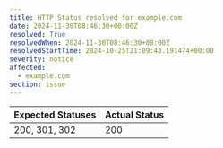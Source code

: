 ```yaml
---
title: HTTP Status resolved for example.com
date: 2024-11-30T08:46:30+00:00Z
resolved: True
resolvedWhen: 2024-11-30T08:46:30+00:00Z
resolvedStartTime: 2024-10-25T21:09:43.191474+00:00
severity: notice
affected:
  - example.com
section: issue
---
```


| Expected Statuses | Actual Status  |
|-------------------|----------------|
| 200, 301, 302 | 200 |
